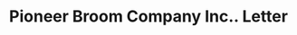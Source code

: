 ---
doi: 10.7916/D8FT9Z61
date_other: '1916'
date_other_textual: '1916'
form: correspondence
genre:
- Letters (correspondence)
name:
- Pioneer Broom Company Inc.
object_in_context_url: https://biggert.cul.columbia.edu/items/view/ave_biggert_01642
subject_hierarchical_geographic:
- Amsterdam, New York, United States
subject_name:
- Pioneer Broom Company Inc.
title: Pioneer Broom Company Inc.. Letter
sort_title: Pioneer Broom Company Inc.. Letter
call_number: ave_biggert_01642
coordinates:
- 42.95,-74.18333333333334
pid: ave_biggert_01642
identifiers: ave_biggert_01642
thumbnail: https://derivativo-1.library.columbia.edu/iiif/2/ldpd:490748/full/!256,256/0/native.jpg
permalink: "/items/ave_biggert_01642/"
layout: iiif-image-page
---